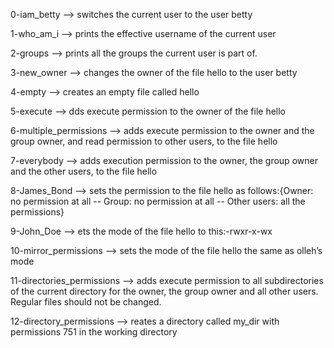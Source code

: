 0-iam_betty --> switches the current user to the user betty


1-who_am_i --> prints the effective username of the current user


2-groups --> prints all the groups the current user is part of.


3-new_owner --> changes the owner of the file hello to the user betty 


4-empty --> creates an empty file called hello


5-execute --> dds execute permission to the owner of the file hello



6-multiple_permissions --> adds execute permission to the owner and the group owner, and read permission to other users, to the file hello


7-everybody -->  adds execution permission to the owner, the group owner and the other users, to the file hello


8-James_Bond --> sets the permission to the file hello as follows:{Owner: no permission at all -- Group: no permission at all -- Other users: all the permissions}


9-John_Doe --> ets the mode of the file hello to this:-rwxr-x-wx



10-mirror_permissions --> sets the mode of the file hello the same as olleh’s mode


11-directories_permissions --> adds execute permission to all subdirectories of the current directory for the owner, the group owner and all other users. Regular files should not be changed.



12-directory_permissions --> reates a directory called my_dir with permissions 751 in the working directory


